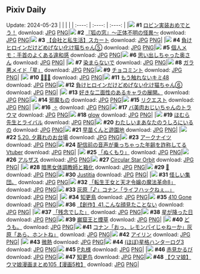 ## Pixiv Daily
Update: 2024-05-23
|      |      |      |
| :----: | :----: | :----: |
|![](https://pixiv.microyu.workers.dev/c/240x480/img-master/img/2024/05/21/00/00/21/118908856_p0_master1200.jpg) **#1** [ロビン実装おめでとう！](https://www.pixiv.net/artworks/118908856) download: [JPG](https://pixiv.microyu.workers.dev/img-original/img/2024/05/21/00/00/21/118908856_p0.jpg) [PNG](https://pixiv.microyu.workers.dev/img-original/img/2024/05/21/00/00/21/118908856_p0.png)|![](https://pixiv.microyu.workers.dev/c/240x480/img-master/img/2024/05/21/18/31/14/118925943_p0_master1200.jpg) **#2** [『狐の窓』～正体不明の怪異～](https://www.pixiv.net/artworks/118925943) download: [JPG](https://pixiv.microyu.workers.dev/img-original/img/2024/05/21/18/31/14/118925943_p0.jpg) [PNG](https://pixiv.microyu.workers.dev/img-original/img/2024/05/21/18/31/14/118925943_p0.png)|![](https://pixiv.microyu.workers.dev/c/240x480/img-master/img/2024/05/21/12/00/20/118919407_p0_master1200.jpg) **#3** [【会社と私生活】スカート](https://www.pixiv.net/artworks/118919407) download: [JPG](https://pixiv.microyu.workers.dev/img-original/img/2024/05/21/12/00/20/118919407_p0.jpg) [PNG](https://pixiv.microyu.workers.dev/img-original/img/2024/05/21/12/00/20/118919407_p0.png)|
|![](https://pixiv.microyu.workers.dev/c/240x480/img-master/img/2024/05/21/00/00/49/118908972_p0_master1200.jpg) **#4** [負けヒロインだけどめげない化け猫ちゃん⑤](https://www.pixiv.net/artworks/118908972) download: [JPG](https://pixiv.microyu.workers.dev/img-original/img/2024/05/21/00/00/49/118908972_p0.jpg) [PNG](https://pixiv.microyu.workers.dev/img-original/img/2024/05/21/00/00/49/118908972_p0.png)|![](https://pixiv.microyu.workers.dev/c/240x480/img-master/img/2024/05/21/06/00/12/118915044_p0_master1200.jpg) **#5** [個人メモ：手首のよくある違和感](https://www.pixiv.net/artworks/118915044) download: [JPG](https://pixiv.microyu.workers.dev/img-original/img/2024/05/21/06/00/12/118915044_p0.jpg) [PNG](https://pixiv.microyu.workers.dev/img-original/img/2024/05/21/06/00/12/118915044_p0.png)|![](https://pixiv.microyu.workers.dev/c/240x480/img-master/img/2024/05/21/00/13/23/118909559_p0_master1200.jpg) **#6** [思い出しちゃった奥さん](https://www.pixiv.net/artworks/118909559) download: [JPG](https://pixiv.microyu.workers.dev/img-original/img/2024/05/21/00/13/23/118909559_p0.jpg) [PNG](https://pixiv.microyu.workers.dev/img-original/img/2024/05/21/00/13/23/118909559_p0.png)|
|![](https://pixiv.microyu.workers.dev/c/240x480/img-master/img/2024/05/21/00/00/05/118908777_p0_master1200.jpg) **#7** [染まらないで](https://www.pixiv.net/artworks/118908777) download: [JPG](https://pixiv.microyu.workers.dev/img-original/img/2024/05/21/00/00/05/118908777_p0.jpg) [PNG](https://pixiv.microyu.workers.dev/img-original/img/2024/05/21/00/00/05/118908777_p0.png)|![](https://pixiv.microyu.workers.dev/c/240x480/img-master/img/2024/05/22/00/00/26/118936191_p0_master1200.jpg) **#8** [ガラ悪メイド「星」](https://www.pixiv.net/artworks/118936191) download: [JPG](https://pixiv.microyu.workers.dev/img-original/img/2024/05/22/00/00/26/118936191_p0.jpg) [PNG](https://pixiv.microyu.workers.dev/img-original/img/2024/05/22/00/00/26/118936191_p0.png)|![](https://pixiv.microyu.workers.dev/c/240x480/img-master/img/2024/05/22/20/30/05/118956591_p0_master1200.jpg) **#9** [チョコミント](https://www.pixiv.net/artworks/118956591) download: [JPG](https://pixiv.microyu.workers.dev/img-original/img/2024/05/22/20/30/05/118956591_p0.jpg) [PNG](https://pixiv.microyu.workers.dev/img-original/img/2024/05/22/20/30/05/118956591_p0.png)|
|![](https://pixiv.microyu.workers.dev/c/240x480/img-master/img/2024/05/21/00/00/42/118908846_p0_master1200.jpg) **#10** [🎉🎉🎉](https://www.pixiv.net/artworks/118908846) download: [JPG](https://pixiv.microyu.workers.dev/img-original/img/2024/05/21/00/00/42/118908846_p0.jpg) [PNG](https://pixiv.microyu.workers.dev/img-original/img/2024/05/21/00/00/42/118908846_p0.png)|![](https://pixiv.microyu.workers.dev/c/240x480/img-master/img/2024/05/21/15/35/20/118922501_p0_master1200.jpg) **#11** [もう触れないキミ48](https://www.pixiv.net/artworks/118922501) download: [JPG](https://pixiv.microyu.workers.dev/img-original/img/2024/05/21/15/35/20/118922501_p0.jpg) [PNG](https://pixiv.microyu.workers.dev/img-original/img/2024/05/21/15/35/20/118922501_p0.png)|![](https://pixiv.microyu.workers.dev/c/240x480/img-master/img/2024/05/22/00/01/06/118936336_p0_master1200.jpg) **#12** [負けヒロインだけどめげない化け猫ちゃん⑥](https://www.pixiv.net/artworks/118936336) download: [JPG](https://pixiv.microyu.workers.dev/img-original/img/2024/05/22/00/01/06/118936336_p0.jpg) [PNG](https://pixiv.microyu.workers.dev/img-original/img/2024/05/22/00/01/06/118936336_p0.png)|
|![](https://pixiv.microyu.workers.dev/c/240x480/img-master/img/2024/05/22/20/42/03/118956936_p0_master1200.jpg) **#13** [好きな二面性のあるキャラの展開。](https://www.pixiv.net/artworks/118956936) download: [JPG](https://pixiv.microyu.workers.dev/img-original/img/2024/05/22/20/42/03/118956936_p0.jpg) [PNG](https://pixiv.microyu.workers.dev/img-original/img/2024/05/22/20/42/03/118956936_p0.png)|![](https://pixiv.microyu.workers.dev/c/240x480/img-master/img/2024/05/21/19/21/45/118927116_p0_master1200.jpg) **#14** [邪魔もの](https://www.pixiv.net/artworks/118927116) download: [JPG](https://pixiv.microyu.workers.dev/img-original/img/2024/05/21/19/21/45/118927116_p0.jpg) [PNG](https://pixiv.microyu.workers.dev/img-original/img/2024/05/21/19/21/45/118927116_p0.png)|![](https://pixiv.microyu.workers.dev/c/240x480/img-master/img/2024/05/21/13/27/47/118920733_p0_master1200.jpg) **#15** [リクエスト](https://www.pixiv.net/artworks/118920733) download: [JPG](https://pixiv.microyu.workers.dev/img-original/img/2024/05/21/13/27/47/118920733_p0.jpg) [PNG](https://pixiv.microyu.workers.dev/img-original/img/2024/05/21/13/27/47/118920733_p0.png)|
|![](https://pixiv.microyu.workers.dev/c/240x480/img-master/img/2024/05/21/20/02/47/118928363_p0_master1200.jpg) **#16** [︎ ✧](https://www.pixiv.net/artworks/118928363) download: [JPG](https://pixiv.microyu.workers.dev/img-original/img/2024/05/21/20/02/47/118928363_p0.jpg) [PNG](https://pixiv.microyu.workers.dev/img-original/img/2024/05/21/20/02/47/118928363_p0.png)|![](https://pixiv.microyu.workers.dev/c/240x480/img-master/img/2024/05/22/00/02/05/118936434_p0_master1200.jpg) **#17** [バ美肉おじいちゃんのトラウマ](https://www.pixiv.net/artworks/118936434) download: [JPG](https://pixiv.microyu.workers.dev/img-original/img/2024/05/22/00/02/05/118936434_p0.jpg) [PNG](https://pixiv.microyu.workers.dev/img-original/img/2024/05/22/00/02/05/118936434_p0.png)|![](https://pixiv.microyu.workers.dev/c/240x480/img-master/img/2024/05/21/00/00/08/118908788_p0_master1200.jpg) **#18** [glow](https://www.pixiv.net/artworks/118908788) download: [JPG](https://pixiv.microyu.workers.dev/img-original/img/2024/05/21/00/00/08/118908788_p0.jpg) [PNG](https://pixiv.microyu.workers.dev/img-original/img/2024/05/21/00/00/08/118908788_p0.png)|
|![](https://pixiv.microyu.workers.dev/c/240x480/img-master/img/2024/05/22/20/00/46/118955791_p0_master1200.jpg) **#19** [ほむら先生とライバル](https://www.pixiv.net/artworks/118955791) download: [JPG](https://pixiv.microyu.workers.dev/img-original/img/2024/05/22/20/00/46/118955791_p0.jpg) [PNG](https://pixiv.microyu.workers.dev/img-original/img/2024/05/22/20/00/46/118955791_p0.png)|![](https://pixiv.microyu.workers.dev/c/240x480/img-master/img/2024/05/21/07/48/22/118916306_p0_master1200.jpg) **#20** [わたしいまあなたのうしろにいるの](https://www.pixiv.net/artworks/118916306) download: [JPG](https://pixiv.microyu.workers.dev/img-original/img/2024/05/21/07/48/22/118916306_p0.jpg) [PNG](https://pixiv.microyu.workers.dev/img-original/img/2024/05/21/07/48/22/118916306_p0.png)|![](https://pixiv.microyu.workers.dev/c/240x480/img-master/img/2024/05/22/11/33/24/118946682_p0_master1200.jpg) **#21** [早苗くんと遊園地](https://www.pixiv.net/artworks/118946682) download: [JPG](https://pixiv.microyu.workers.dev/img-original/img/2024/05/22/11/33/24/118946682_p0.jpg) [PNG](https://pixiv.microyu.workers.dev/img-original/img/2024/05/22/11/33/24/118946682_p0.png)|
|![](https://pixiv.microyu.workers.dev/c/240x480/img-master/img/2024/05/21/12/00/04/118919349_p0_master1200.jpg) **#22** [5.20. 夕暮れのお台場](https://www.pixiv.net/artworks/118919349) download: [JPG](https://pixiv.microyu.workers.dev/img-original/img/2024/05/21/12/00/04/118919349_p0.jpg) [PNG](https://pixiv.microyu.workers.dev/img-original/img/2024/05/21/12/00/04/118919349_p0.png)|![](https://pixiv.microyu.workers.dev/c/240x480/img-master/img/2024/05/22/22/10/25/118959942_p0_master1200.jpg) **#23** [アークナイツ](https://www.pixiv.net/artworks/118959942) download: [JPG](https://pixiv.microyu.workers.dev/img-original/img/2024/05/22/22/10/25/118959942_p0.jpg) [PNG](https://pixiv.microyu.workers.dev/img-original/img/2024/05/22/22/10/25/118959942_p0.png)|![](https://pixiv.microyu.workers.dev/c/240x480/img-master/img/2024/05/21/20/07/20/118928498_p0_master1200.jpg) **#24** [配信前の音声が乗っちゃった年齢を詐称してるVtuber](https://www.pixiv.net/artworks/118928498) download: [JPG](https://pixiv.microyu.workers.dev/img-original/img/2024/05/21/20/07/20/118928498_p0.jpg) [PNG](https://pixiv.microyu.workers.dev/img-original/img/2024/05/21/20/07/20/118928498_p0.png)|
|![](https://pixiv.microyu.workers.dev/c/240x480/img-master/img/2024/05/21/23/13/30/118934663_p0_master1200.jpg) **#25** [「ぬくもり」](https://www.pixiv.net/artworks/118934663) download: [JPG](https://pixiv.microyu.workers.dev/img-original/img/2024/05/21/23/13/30/118934663_p0.jpg) [PNG](https://pixiv.microyu.workers.dev/img-original/img/2024/05/21/23/13/30/118934663_p0.png)|![](https://pixiv.microyu.workers.dev/c/240x480/img-master/img/2024/05/21/20/00/08/118928207_p0_master1200.jpg) **#26** [アルザス](https://www.pixiv.net/artworks/118928207) download: [JPG](https://pixiv.microyu.workers.dev/img-original/img/2024/05/21/20/00/08/118928207_p0.jpg) [PNG](https://pixiv.microyu.workers.dev/img-original/img/2024/05/21/20/00/08/118928207_p0.png)|![](https://pixiv.microyu.workers.dev/c/240x480/img-master/img/2024/05/21/19/12/46/118926900_p0_master1200.jpg) **#27** [Circular Star Orbit](https://www.pixiv.net/artworks/118926900) download: [JPG](https://pixiv.microyu.workers.dev/img-original/img/2024/05/21/19/12/46/118926900_p0.jpg) [PNG](https://pixiv.microyu.workers.dev/img-original/img/2024/05/21/19/12/46/118926900_p0.png)|
|![](https://pixiv.microyu.workers.dev/c/240x480/img-master/img/2024/05/22/07/24/21/118943612_p0_master1200.jpg) **#28** [暗黒女体調教師と箱化](https://www.pixiv.net/artworks/118943612) download: [JPG](https://pixiv.microyu.workers.dev/img-original/img/2024/05/22/07/24/21/118943612_p0.jpg) [PNG](https://pixiv.microyu.workers.dev/img-original/img/2024/05/22/07/24/21/118943612_p0.png)|![](https://pixiv.microyu.workers.dev/c/240x480/img-master/img/2024/05/21/18/15/11/118925562_p0_master1200.jpg) **#29** [💠](https://www.pixiv.net/artworks/118925562) download: [JPG](https://pixiv.microyu.workers.dev/img-original/img/2024/05/21/18/15/11/118925562_p0.jpg) [PNG](https://pixiv.microyu.workers.dev/img-original/img/2024/05/21/18/15/11/118925562_p0.png)|![](https://pixiv.microyu.workers.dev/c/240x480/img-master/img/2024/05/21/00/00/19/118908848_p0_master1200.jpg) **#30** [Justitia](https://www.pixiv.net/artworks/118908848) download: [JPG](https://pixiv.microyu.workers.dev/img-original/img/2024/05/21/00/00/19/118908848_p0.jpg) [PNG](https://pixiv.microyu.workers.dev/img-original/img/2024/05/21/00/00/19/118908848_p0.png)|
|![](https://pixiv.microyu.workers.dev/c/240x480/img-master/img/2024/05/22/20/43/01/118946140_p0_master1200.jpg) **#31** [怪しい集団。](https://www.pixiv.net/artworks/118946140) download: [JPG](https://pixiv.microyu.workers.dev/img-original/img/2024/05/22/20/43/01/118946140_p0.jpg) [PNG](https://pixiv.microyu.workers.dev/img-original/img/2024/05/22/20/43/01/118946140_p0.png)|![](https://pixiv.microyu.workers.dev/c/240x480/img-master/img/2024/05/21/00/00/08/118908791_p0_master1200.jpg) **#32** [「転生王女と天才令嬢の魔法革命8」](https://www.pixiv.net/artworks/118908791) download: [JPG](https://pixiv.microyu.workers.dev/img-original/img/2024/05/21/00/00/08/118908791_p0.jpg) [PNG](https://pixiv.microyu.workers.dev/img-original/img/2024/05/21/00/00/08/118908791_p0.png)|![](https://pixiv.microyu.workers.dev/c/240x480/img-master/img/2024/05/21/17/28/27/118924399_p0_master1200.jpg) **#33** [灰原「♪」コナン「ライフハックねぇ…」](https://www.pixiv.net/artworks/118924399) download: [JPG](https://pixiv.microyu.workers.dev/img-original/img/2024/05/21/17/28/27/118924399_p0.jpg) [PNG](https://pixiv.microyu.workers.dev/img-original/img/2024/05/21/17/28/27/118924399_p0.png)|
|![](https://pixiv.microyu.workers.dev/c/240x480/img-master/img/2024/05/22/18/00/14/118952831_p0_master1200.jpg) **#34** [知更鳥](https://www.pixiv.net/artworks/118952831) download: [JPG](https://pixiv.microyu.workers.dev/img-original/img/2024/05/22/18/00/14/118952831_p0.jpg) [PNG](https://pixiv.microyu.workers.dev/img-original/img/2024/05/22/18/00/14/118952831_p0.png)|![](https://pixiv.microyu.workers.dev/c/240x480/img-master/img/2024/05/22/00/09/37/118936781_p0_master1200.jpg) **#35** [410 Gone](https://www.pixiv.net/artworks/118936781) download: [JPG](https://pixiv.microyu.workers.dev/img-original/img/2024/05/22/00/09/37/118936781_p0.jpg) [PNG](https://pixiv.microyu.workers.dev/img-original/img/2024/05/22/00/09/37/118936781_p0.png)|![](https://pixiv.microyu.workers.dev/c/240x480/img-master/img/2024/05/22/00/02/20/118936450_p0_master1200.jpg) **#36** [【創作】41.こんな顔見たことない](https://www.pixiv.net/artworks/118936450) download: [JPG](https://pixiv.microyu.workers.dev/img-original/img/2024/05/22/00/02/20/118936450_p0.jpg) [PNG](https://pixiv.microyu.workers.dev/img-original/img/2024/05/22/00/02/20/118936450_p0.png)|
|![](https://pixiv.microyu.workers.dev/c/240x480/img-master/img/2024/05/22/00/00/37/118936251_p0_master1200.jpg) **#37** [「残念でした」](https://www.pixiv.net/artworks/118936251) download: [JPG](https://pixiv.microyu.workers.dev/img-original/img/2024/05/22/00/00/37/118936251_p0.jpg) [PNG](https://pixiv.microyu.workers.dev/img-original/img/2024/05/22/00/00/37/118936251_p0.png)|![](https://pixiv.microyu.workers.dev/c/240x480/img-master/img/2024/05/21/20/07/59/118928520_p0_master1200.jpg) **#38** [星が降った日](https://www.pixiv.net/artworks/118928520) download: [JPG](https://pixiv.microyu.workers.dev/img-original/img/2024/05/21/20/07/59/118928520_p0.jpg) [PNG](https://pixiv.microyu.workers.dev/img-original/img/2024/05/21/20/07/59/118928520_p0.png)|![](https://pixiv.microyu.workers.dev/c/240x480/img-master/img/2024/05/22/01/00/32/118936275_p0_master1200.jpg) **#39** [巌窟王と煙草](https://www.pixiv.net/artworks/118936275) download: [JPG](https://pixiv.microyu.workers.dev/img-original/img/2024/05/22/01/00/32/118936275_p0.jpg) [PNG](https://pixiv.microyu.workers.dev/img-original/img/2024/05/22/01/00/32/118936275_p0.png)|
|![](https://pixiv.microyu.workers.dev/c/240x480/img-master/img/2024/05/21/20/00/05/118928192_p0_master1200.jpg) **#40** [どうも。](https://www.pixiv.net/artworks/118928192) download: [JPG](https://pixiv.microyu.workers.dev/img-original/img/2024/05/21/20/00/05/118928192_p0.jpg) [PNG](https://pixiv.microyu.workers.dev/img-original/img/2024/05/21/20/00/05/118928192_p0.png)|![](https://pixiv.microyu.workers.dev/c/240x480/img-master/img/2024/05/22/18/05/04/118953018_p0_master1200.jpg) **#41** [コナン「おっ、レモンパイじゃねーか」灰原「あら、ホントね」](https://www.pixiv.net/artworks/118953018) download: [JPG](https://pixiv.microyu.workers.dev/img-original/img/2024/05/22/18/05/04/118953018_p0.jpg) [PNG](https://pixiv.microyu.workers.dev/img-original/img/2024/05/22/18/05/04/118953018_p0.png)|![](https://pixiv.microyu.workers.dev/c/240x480/img-master/img/2024/05/21/00/00/35/118908917_p0_master1200.jpg) **#42** [アイリン](https://www.pixiv.net/artworks/118908917) download: [JPG](https://pixiv.microyu.workers.dev/img-original/img/2024/05/21/00/00/35/118908917_p0.jpg) [PNG](https://pixiv.microyu.workers.dev/img-original/img/2024/05/21/00/00/35/118908917_p0.png)|
|![](https://pixiv.microyu.workers.dev/c/240x480/img-master/img/2024/05/21/22/32/52/118933302_p0_master1200.jpg) **#43** [微熱](https://www.pixiv.net/artworks/118933302) download: [JPG](https://pixiv.microyu.workers.dev/img-original/img/2024/05/21/22/32/52/118933302_p0.jpg) [PNG](https://pixiv.microyu.workers.dev/img-original/img/2024/05/21/22/32/52/118933302_p0.png)|![](https://pixiv.microyu.workers.dev/c/240x480/img-master/img/2024/05/22/02/11/44/118939819_p0_master1200.jpg) **#44** [(ほぼ)星格ハンターログ3](https://www.pixiv.net/artworks/118939819) download: [JPG](https://pixiv.microyu.workers.dev/img-original/img/2024/05/22/02/11/44/118939819_p0.jpg) [PNG](https://pixiv.microyu.workers.dev/img-original/img/2024/05/22/02/11/44/118939819_p0.png)|![](https://pixiv.microyu.workers.dev/c/240x480/img-master/img/2024/05/21/00/00/16/118908836_p0_master1200.jpg) **#45** [P丸様](https://www.pixiv.net/artworks/118908836) download: [JPG](https://pixiv.microyu.workers.dev/img-original/img/2024/05/21/00/00/16/118908836_p0.jpg) [PNG](https://pixiv.microyu.workers.dev/img-original/img/2024/05/21/00/00/16/118908836_p0.png)|
|![](https://pixiv.microyu.workers.dev/c/240x480/img-master/img/2024/05/21/00/00/18/118908844_p0_master1200.jpg) **#46** [赤見かるび](https://www.pixiv.net/artworks/118908844) download: [JPG](https://pixiv.microyu.workers.dev/img-original/img/2024/05/21/00/00/18/118908844_p0.jpg) [PNG](https://pixiv.microyu.workers.dev/img-original/img/2024/05/21/00/00/18/118908844_p0.png)|![](https://pixiv.microyu.workers.dev/c/240x480/img-master/img/2024/05/22/00/18/26/118929193_p0_master1200.jpg) **#47** [知更鸟](https://www.pixiv.net/artworks/118929193) download: [JPG](https://pixiv.microyu.workers.dev/img-original/img/2024/05/22/00/18/26/118929193_p0.jpg) [PNG](https://pixiv.microyu.workers.dev/img-original/img/2024/05/22/00/18/26/118929193_p0.png)|![](https://pixiv.microyu.workers.dev/c/240x480/img-master/img/2024/05/22/00/01/45/118936402_p0_master1200.jpg) **#48** [【ウマ娘】ウマ娘漫画まとめ105【漫画5枚】](https://www.pixiv.net/artworks/118936402) download: [JPG](https://pixiv.microyu.workers.dev/img-original/img/2024/05/22/00/01/45/118936402_p0.jpg) [PNG](https://pixiv.microyu.workers.dev/img-original/img/2024/05/22/00/01/45/118936402_p0.png)|
